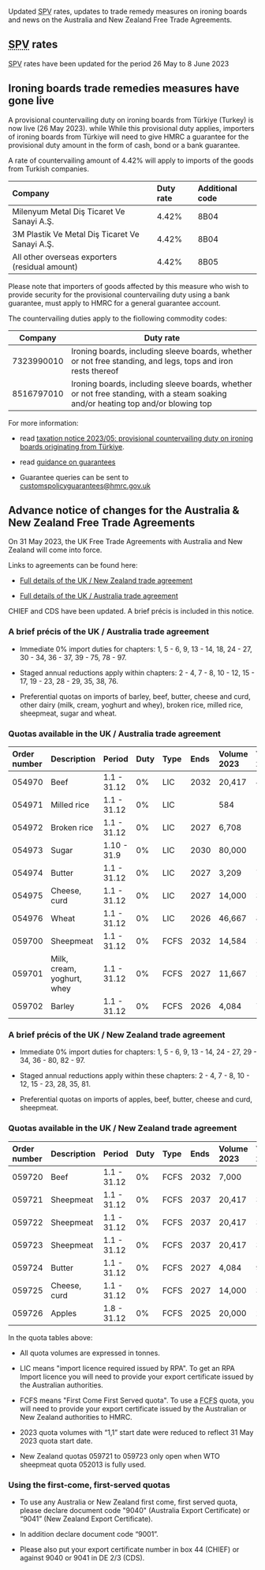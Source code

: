 Updated <abbr title="Simplified Procedure Value">SPV</abbr> rates, updates to trade remedy measures on ironing boards and news on the Australia and New Zealand Free Trade Agreements.

## <abbr title="Simplified Procedure Value">SPV</abbr> rates
<abbr title="Simplified Procedure Value">SPV</abbr> rates have been updated for the period 26 May to 8 June 2023

## Ironing boards trade remedies measures have gone live

A provisional countervailing duty on ironing boards from Türkiye (Turkey) is now live (26 May 2023).  while While this provisional duty applies, importers of ironing boards from Türkiye will need to give HMRC a guarantee for the provisional duty amount in the form of cash, bond or a bank guarantee.

A rate of countervailing amount of 4.42% will apply to imports of the goods from Turkish companies.

|Company|Duty rate|Additional code|
|:----|:----|:----|
|Milenyum Metal Diş Ticaret Ve Sanayi A.Ş.|4.42%|8B04|
|3M Plastik Ve Metal Diş Ticaret Ve Sanayi A.Ş.|4.42%|8B04|
|All other overseas exporters (residual amount)|4.42%|8B05|


Please note that importers of goods affected by this measure who wish to provide security for the provisional countervailing duty using a bank guarantee, must apply to HMRC for a general guarantee account.

The countervailing duties apply to the fiollowing commodity codes:

|Company|Duty rate|
|----|----|
|7323990010|Ironing boards, including sleeve boards, whether or not free standing, and legs, tops and iron rests thereof|
|8516797010|Ironing boards, including sleeve boards, whether or not free standing, with a steam soaking and/or heating top and/or blowing top|

For more information:

- read [taxation notice 2023/05: provisional countervailing duty on ironing boards originating from Türkiye](https://www.gov.uk/government/publications/trade-remedies-notice-provisional-countervailing-duty-on-ironing-boards-from-turkiye/taxation-notice-202306-provisional-countervailing-duty-on-ironing-boards-originating-from-turkiye).

- read [guidance on guarantees](https://www.gov.uk/guidance/apply-for-a-general-guarantee-account-and-pay-disputed-amounts)


- Guarantee queries can be sent to [customspolicyguarantees@hmrc.gov.uk](mailto:customspolicyguarantees@hmrc.gov.uk)


## Advance notice of changes for the Australia & New Zealand Free Trade Agreements

On 31 May 2023, the UK Free Trade Agreements with Australia and New Zealand will come into force. 

Links to agreements can be found here:

- [Full details of the UK / New Zealand trade agreement](https://assets.publishing.service.gov.uk/government/uploads/system/uploads/attachment_data/file/1150907/2023_04_12_-_New_Zealand_Tariff_Reference_Document_v1.1.docx)

- [Full details of the UK / Australia trade agreement](https://assets.publishing.service.gov.uk/government/uploads/system/uploads/attachment_data/file/1138857/Final_Australia_Preferential_Tariff_Reference_Document.docx)

CHIEF and CDS have been updated. A brief précis is included in this notice.

### A brief précis of the UK / Australia trade agreement

- Immediate 0% import duties for chapters: 1, 5 - 6, 9, 13 - 14, 18, 24 - 27, 30 - 34, 36 - 37, 39 - 75, 78 - 97.  

- Staged annual reductions apply within chapters: 2 - 4, 7 - 8, 10 - 12, 15 - 17, 19 - 23, 28 - 29, 35, 38, 76.  

- Preferential quotas on imports of barley, beef, butter, cheese and curd, other dairy (milk, cream, yoghurt and whey), broken rice, milled rice, sheepmeat, sugar and wheat.

### Quotas available in the UK / Australia trade agreement

|Order number|Description|Period|Duty|Type|Ends|Volume 2023|Volume 2024|Volume 2025|Volume 2026|Volume 2027|
|:----|:----|:----|:----|:----|:----|:----|:----|:----|:----|:----|
|054970|Beef|1.1 - 31.12|0%|LIC|2032|20,417|43,333|51,667|60,000|68,333|
|054971|Milled rice|1.1 - 31.12|0%|LIC| |584|1,000|1,000|1,000|1,000|
|054972|Broken rice|1.1 - 31.12|0%|LIC|2027|6,708|11,500|11,500|11,500|End|
|054973|Sugar|1.10 - 31.9|0%|LIC|2030|80,000|100,000|120,000|140,000|160,000|
|054974|Butter|1.1 - 31.12|0%|LIC|2027|3,209|7,000|8,500|10,000|11,500|
|054975|Cheese, curd|1.1 - 31.12|0%|LIC|2027|14,000|30,000|36,000|42,000|48,000|
|054976|Wheat|1.1 - 31.12|0%|LIC|2026|46,667|80,000|80,000|80,000|End|
|059700|Sheepmeat|1.1 - 31.12|0%|FCFS|2032|14,584|30,556|36,111|41,667| |
|059701|Milk, cream, yoghurt, whey|1.1 - 31.12|0%|FCFS|2027|11,667|20,000|20,000|20,000|20,000|
|059702|Barley|1.1 - 31.12|0%|FCFS|2026|4,084|7,000|7,000|7,000|End|


### A brief précis of the UK / New Zealand trade agreement

- Immediate 0% import duties for chapters: 1, 5 - 6, 9, 13 - 14, 24 - 27, 29 - 34, 36 - 80, 82 - 97.

- Staged annual reductions apply within these chapters: 2 - 4, 7 - 8, 10 - 12, 15 - 23, 28, 35, 81.  

- Preferential quotas on imports of apples, beef, butter, cheese and curd, sheepmeat.

### Quotas available in the UK / New Zealand trade agreement

|Order number|Description|Period|Duty|Type|Ends|Volume 2023|Volume 2024|Volume 2025|Volume 2026|Volume 2027|
|:----|:----|:----|:----|:----|:----|:----|:----|:----|:----|:----|
|059720|Beef|1.1 - 31.12|0%|FCFS|2032|7,000|14,980|17,960|20,940|23,920|
|059721|Sheepmeat|1.1 - 31.12|0%|FCFS|2037|20,417|35,000|35,000|35,000|50,000|
|059722|Sheepmeat|1.1 - 31.12|0%|FCFS|2037|20,417|35,000|35,000|35,000|50,000|
|059723|Sheepmeat|1.1 - 31.12|0%|FCFS|2037|20,417|35,000|35,000|35,000|50,000|
|059724|Butter|1.1 - 31.12|0%|FCFS|2027|4,084|9,000|11,000|13,000|15,000|
|059725|Cheese, curd|1.1 - 31.12|0%|FCFS|2027|14,000|30,000|36,000|42,000|48,000|
|059726|Apples|1.8 - 31.12|0%|FCFS|2025|20,000|20,000|20,000|End| |

In the quota tables above:

- All quota volumes are expressed in tonnes.

- LIC means "import licence required issued by RPA". To get an RPA Import licence you will need to provide your export certificate issued by the Australian authorities.

- FCFS means "First Come First Served quota". To use a <abbr title="First Come First Served">FCFS</abbr> quota, you will need to provide your export certificate issued by the Australian or New Zealand authorities to HMRC.

- 2023 quota volumes with “1,1” start date were reduced to reflect 31 May 2023 quota start date.

- New Zealand quotas 059721 to 059723 only open when WTO sheepmeat quota 052013 is fully used.

### Using the first-come, first-served quotas

- To use any Australia or New Zealand first come, first served quota, please declare document code "9040" (Australia Export Certificate) or “9041” (New Zealand Export Certificate).

- In addition declare document code “9001”.

- Please also put your export certificate number in box 44 (CHIEF) or against 9040 or 9041 in DE 2/3 (CDS).   
